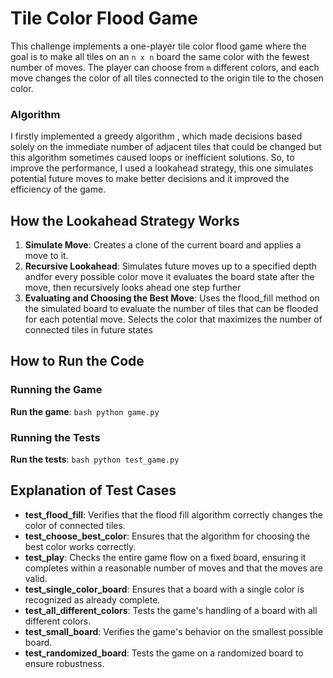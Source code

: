 # Tile Color Flood Game

This challenge implements a one-player tile color flood game where the goal is to make all tiles on an `n x n` board the same color with the fewest number of moves. The player can choose from `m` different colors, and each move changes the color of all tiles connected to the origin tile to the chosen color.

### Algorithm

I firstly implemented a greedy algorithm , which made decisions based solely on the immediate number of adjacent tiles that could be changed but this algorithm sometimes caused loops or inefficient solutions. So, to improve the performance, I used a lookahead strategy, this one simulates potential future moves to make better decisions and it improved the efficiency of the game.

## How the Lookahead Strategy Works

1. **Simulate Move**: Creates a clone of the current board and applies a move to it.
2. **Recursive Lookahead**: Simulates future moves up to a specified depth andfor every possible color move it evaluates the board state after the move, then recursively looks ahead one step further
3. **Evaluating and Choosing the Best Move**: Uses the flood_fill method on the simulated board to evaluate the number of tiles that can be flooded for each potential move. Selects the color that maximizes the number of connected tiles in future states

## How to Run the Code

### Running the Game

**Run the game**:
`bash
    python game.py
    `

### Running the Tests

**Run the tests**:
`bash
    python test_game.py
    `

## Explanation of Test Cases

- **test_flood_fill**: Verifies that the flood fill algorithm correctly changes the color of connected tiles.
- **test_choose_best_color**: Ensures that the algorithm for choosing the best color works correctly.
- **test_play**: Checks the entire game flow on a fixed board, ensuring it completes within a reasonable number of moves and that the moves are valid.
- **test_single_color_board**: Ensures that a board with a single color is recognized as already complete.
- **test_all_different_colors**: Tests the game's handling of a board with all different colors.
- **test_small_board**: Verifies the game's behavior on the smallest possible board.
- **test_randomized_board**: Tests the game on a randomized board to ensure robustness.
